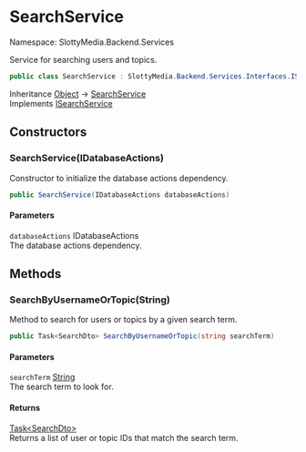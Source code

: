 # SearchService

Namespace: SlottyMedia.Backend.Services

Service for searching users and topics.

```csharp
public class SearchService : SlottyMedia.Backend.Services.Interfaces.ISearchService
```

Inheritance [Object](https://docs.microsoft.com/en-us/dotnet/api/system.object) → [SearchService](./slottymedia.backend.services.searchservice.md)<br>
Implements [ISearchService](./slottymedia.backend.services.interfaces.isearchservice.md)

## Constructors

### **SearchService(IDatabaseActions)**

Constructor to initialize the database actions dependency.

```csharp
public SearchService(IDatabaseActions databaseActions)
```

#### Parameters

`databaseActions` IDatabaseActions<br>
The database actions dependency.

## Methods

### **SearchByUsernameOrTopic(String)**

Method to search for users or topics by a given search term.

```csharp
public Task<SearchDto> SearchByUsernameOrTopic(string searchTerm)
```

#### Parameters

`searchTerm` [String](https://docs.microsoft.com/en-us/dotnet/api/system.string)<br>
The search term to look for.

#### Returns

[Task&lt;SearchDto&gt;](https://docs.microsoft.com/en-us/dotnet/api/system.threading.tasks.task-1)<br>
Returns a list of user or topic IDs that match the search term.
